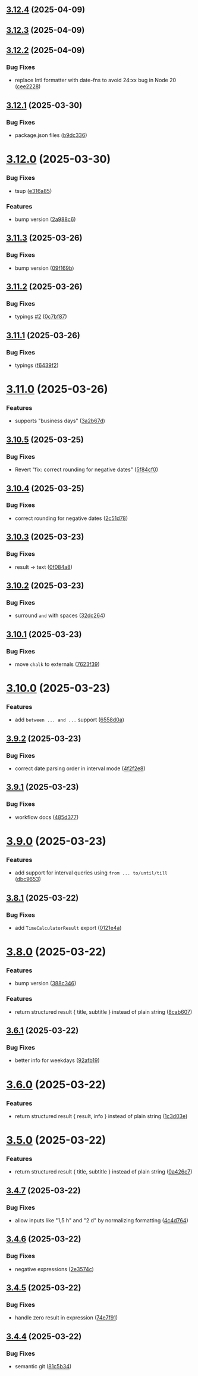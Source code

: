 ## [3.12.4](https://github.com/shura-v/alfred-time-calculator/compare/v3.12.3...v3.12.4) (2025-04-09)

## [3.12.3](https://github.com/shura-v/alfred-time-calculator/compare/v3.12.2...v3.12.3) (2025-04-09)

## [3.12.2](https://github.com/shura-v/alfred-time-calculator/compare/v3.12.1...v3.12.2) (2025-04-09)


### Bug Fixes

* replace Intl formatter with date-fns to avoid 24:xx bug in Node 20 ([cee2228](https://github.com/shura-v/alfred-time-calculator/commit/cee22289a658570498c2e0a8c0d1c9c3b96222a1))

## [3.12.1](https://github.com/shura-v/alfred-time-calculator/compare/v3.12.0...v3.12.1) (2025-03-30)


### Bug Fixes

* package.json files ([b9dc336](https://github.com/shura-v/alfred-time-calculator/commit/b9dc336596e96f18d7237c2d59118c1e058b1258))

# [3.12.0](https://github.com/shura-v/alfred-time-calculator/compare/v3.11.3...v3.12.0) (2025-03-30)


### Bug Fixes

* tsup ([e316a85](https://github.com/shura-v/alfred-time-calculator/commit/e316a85f186f166e554ad9c498279220e59d7174))


### Features

* bump version ([2a988c6](https://github.com/shura-v/alfred-time-calculator/commit/2a988c64e99ae67b295c6e7b44f86da1501c6e56))

## [3.11.3](https://github.com/shura-v/alfred-time-calculator/compare/v3.11.2...v3.11.3) (2025-03-26)


### Bug Fixes

* bump version ([09f169b](https://github.com/shura-v/alfred-time-calculator/commit/09f169b31d123a9876781580c49041a6d771ff57))

## [3.11.2](https://github.com/shura-v/alfred-time-calculator/compare/v3.11.1...v3.11.2) (2025-03-26)


### Bug Fixes

* typings [#2](https://github.com/shura-v/alfred-time-calculator/issues/2) ([0c7bf87](https://github.com/shura-v/alfred-time-calculator/commit/0c7bf8765d77e3d2ae7b680a7c94f492e7197930))

## [3.11.1](https://github.com/shura-v/alfred-time-calculator/compare/v3.11.0...v3.11.1) (2025-03-26)


### Bug Fixes

* typings ([f6439f2](https://github.com/shura-v/alfred-time-calculator/commit/f6439f2f448f52adbb7a5c130daeadc651de295c))

# [3.11.0](https://github.com/shura-v/alfred-time-calculator/compare/v3.10.5...v3.11.0) (2025-03-26)


### Features

* supports "business days" ([3a2b67d](https://github.com/shura-v/alfred-time-calculator/commit/3a2b67d9cceb19c2642ee7f0ff83cc5a65a00184))

## [3.10.5](https://github.com/shura-v/alfred-time-calculator/compare/v3.10.4...v3.10.5) (2025-03-25)


### Bug Fixes

* Revert "fix: correct rounding for negative dates" ([5f84cf0](https://github.com/shura-v/alfred-time-calculator/commit/5f84cf094b3a05aa1b94ac1b2356ddcda8d7fc75))

## [3.10.4](https://github.com/shura-v/alfred-time-calculator/compare/v3.10.3...v3.10.4) (2025-03-25)


### Bug Fixes

* correct rounding for negative dates ([2c51d78](https://github.com/shura-v/alfred-time-calculator/commit/2c51d78d229ce0d7ab9c03895ec798644770b13d))

## [3.10.3](https://github.com/shura-v/alfred-time-calculator/compare/v3.10.2...v3.10.3) (2025-03-23)


### Bug Fixes

* result -> text ([0f084a8](https://github.com/shura-v/alfred-time-calculator/commit/0f084a85e6d23d3ff4e2db1b24b6d79c0504c2ae))

## [3.10.2](https://github.com/shura-v/alfred-time-calculator/compare/v3.10.1...v3.10.2) (2025-03-23)


### Bug Fixes

* surround `and` with spaces ([32dc264](https://github.com/shura-v/alfred-time-calculator/commit/32dc26418bde34715bbe5262b6092bfdd0bfd659))

## [3.10.1](https://github.com/shura-v/alfred-time-calculator/compare/v3.10.0...v3.10.1) (2025-03-23)


### Bug Fixes

* move `chalk` to externals ([7623f39](https://github.com/shura-v/alfred-time-calculator/commit/7623f3961201291d04462d79b9c6d11b4f387853))

# [3.10.0](https://github.com/shura-v/alfred-time-calculator/compare/v3.9.2...v3.10.0) (2025-03-23)


### Features

* add `between ... and ...` support ([6558d0a](https://github.com/shura-v/alfred-time-calculator/commit/6558d0af1e200bcb031be632446b5fbbaf9dd957))

## [3.9.2](https://github.com/shura-v/alfred-time-calculator/compare/v3.9.1...v3.9.2) (2025-03-23)


### Bug Fixes

* correct date parsing order in interval mode ([4f2f2e8](https://github.com/shura-v/alfred-time-calculator/commit/4f2f2e8e9dc5011d1df15b98b558be30b7712a10))

## [3.9.1](https://github.com/shura-v/alfred-time-calculator/compare/v3.9.0...v3.9.1) (2025-03-23)


### Bug Fixes

* workflow docs ([485d377](https://github.com/shura-v/alfred-time-calculator/commit/485d377f282f857a4ddee9dce5636dc098f57bfa))

# [3.9.0](https://github.com/shura-v/alfred-time-calculator/compare/v3.8.1...v3.9.0) (2025-03-23)


### Features

* add support for interval queries using `from ... to/until/till` ([dbc9653](https://github.com/shura-v/alfred-time-calculator/commit/dbc96532cc9b4a58841bbb4a91b83d0990003c05))

## [3.8.1](https://github.com/shura-v/alfred-time-calculator/compare/v3.8.0...v3.8.1) (2025-03-22)


### Bug Fixes

* add `TimeCalculatorResult` export ([0121e4a](https://github.com/shura-v/alfred-time-calculator/commit/0121e4ada4a59929cccb3675bbd049bb9ea5d8ac))

# [3.8.0](https://github.com/shura-v/alfred-time-calculator/compare/v3.7.0...v3.8.0) (2025-03-22)


### Features

* bump version ([388c346](https://github.com/shura-v/alfred-time-calculator/commit/388c3469aaf730fd54598d721df720a2dca3564c))

### Features

* return structured result { title, subtitle } instead of plain string ([8cab607](https://github.com/shura-v/alfred-time-calculator/commit/8cab607a3b25b76bf285ee2545624c1ff4d5f176))

## [3.6.1](https://github.com/shura-v/alfred-time-calculator/compare/v3.6.0...v3.6.1) (2025-03-22)


### Bug Fixes

* better info for weekdays ([92afb19](https://github.com/shura-v/alfred-time-calculator/commit/92afb19631dd8b1431d364f8887dbb90834adbf5))

# [3.6.0](https://github.com/shura-v/alfred-time-calculator/compare/v3.5.0...v3.6.0) (2025-03-22)


### Features

* return structured result { result, info } instead of plain string ([1c3d03e](https://github.com/shura-v/alfred-time-calculator/commit/1c3d03eb3cbdbaa57b4092c549ea0e39ee74edfb))

# [3.5.0](https://github.com/shura-v/alfred-time-calculator/compare/v3.4.7...v3.5.0) (2025-03-22)


### Features

* return structured result { title, subtitle } instead of plain string ([0a426c7](https://github.com/shura-v/alfred-time-calculator/commit/0a426c7442312b3e6161b83fc4c784ec27b4f1ab))

## [3.4.7](https://github.com/shura-v/alfred-time-calculator/compare/v3.4.6...v3.4.7) (2025-03-22)


### Bug Fixes

* allow inputs like "1,5 h" and "2 d" by normalizing formatting ([4c4d764](https://github.com/shura-v/alfred-time-calculator/commit/4c4d764c83e4bc1378f48b9d589c1e4096dd6106))

## [3.4.6](https://github.com/shura-v/alfred-time-calculator/compare/v3.4.5...v3.4.6) (2025-03-22)


### Bug Fixes

* negative expressions ([2e3574c](https://github.com/shura-v/alfred-time-calculator/commit/2e3574c524a96c18884fc1e62d1614b63080a3f1))

## [3.4.5](https://github.com/shura-v/alfred-time-calculator/compare/v3.4.4...v3.4.5) (2025-03-22)


### Bug Fixes

* handle zero result in expression ([74e7f91](https://github.com/shura-v/alfred-time-calculator/commit/74e7f9135e44157bb943d406b93b90d100641b44))

## [3.4.4](https://github.com/shura-v/alfred-time-calculator/compare/v3.4.3...v3.4.4) (2025-03-22)


### Bug Fixes

* semantic git ([81c5b34](https://github.com/shura-v/alfred-time-calculator/commit/81c5b349f61e8ca2b458fdf6225e18452e7d7469))

